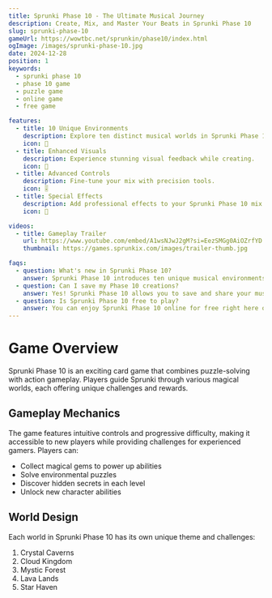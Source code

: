 ```yaml
---
title: Sprunki Phase 10 - The Ultimate Musical Journey
description: Create, Mix, and Master Your Beats in Sprunki Phase 10
slug: sprunki-phase-10
gameUrl: https://wowtbc.net/sprunkin/phase10/index.html
ogImage: /images/sprunki-phase-10.jpg
date: 2024-12-28
position: 1
keywords:
  - sprunki phase 10
  - phase 10 game
  - puzzle game
  - online game
  - free game

features:
  - title: 10 Unique Environments
    description: Explore ten distinct musical worlds in Sprunki Phase 10.
    icon: 🎵
  - title: Enhanced Visuals
    description: Experience stunning visual feedback while creating.
    icon: 🎨
  - title: Advanced Controls
    description: Fine-tune your mix with precision tools.
    icon: 🎚️  
  - title: Special Effects
    description: Add professional effects to your Sprunki Phase 10 mix.
    icon: 💫

videos:
  - title: Gameplay Trailer
    url: https://www.youtube.com/embed/A1wsNJwJ2gM?si=EezSMGg0AiOZrfYD
    thumbnail: https://games.sprunkix.com/images/trailer-thumb.jpg

faqs:
  - question: What's new in Sprunki Phase 10?
    answer: Sprunki Phase 10 introduces ten unique musical environments, advanced mixing tools, enhanced visual feedback, and a expanded sound library while maintaining the intuitive gameplay you love.
  - question: Can I save my Phase 10 creations?
    answer: Yes! Sprunki Phase 10 allows you to save and share your musical creations with the community.
  - question: Is Sprunki Phase 10 free to play?
    answer: You can enjoy Sprunki Phase 10 online for free right here on our website.
---
```


# Game Overview

Sprunki Phase 10 is an exciting card game that combines puzzle-solving with action gameplay. Players guide Sprunki through various magical worlds, each offering unique challenges and rewards.

## Gameplay Mechanics

The game features intuitive controls and progressive difficulty, making it accessible to new players while providing challenges for experienced gamers. Players can:

- Collect magical gems to power up abilities
- Solve environmental puzzles
- Discover hidden secrets in each level
- Unlock new character abilities

## World Design

Each world in Sprunki Phase 10 has its own unique theme and challenges:

1. Crystal Caverns
2. Cloud Kingdom
3. Mystic Forest
4. Lava Lands
5. Star Haven